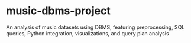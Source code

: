 # music-dbms-project
An analysis of music datasets using DBMS, featuring preprocessing, SQL queries, Python integration, visualizations, and query plan analysis
